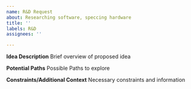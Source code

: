 ```yaml
---
name: R&D Request
about: Researching software, speccing hardware
title: ''
labels: R&D
assignees: ''

---
```


**Idea Description**
Brief overview of proposed idea

**Potential Paths**
Possible Paths to explore

**Constraints/Additional Context**
Necessary constraints and information
